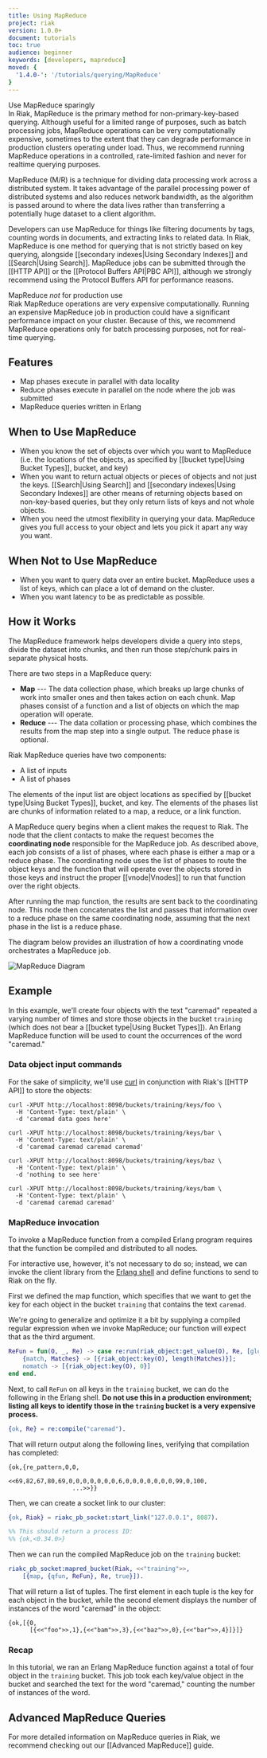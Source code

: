 ```yaml
---
title: Using MapReduce
project: riak
version: 1.0.0+
document: tutorials
toc: true
audience: beginner
keywords: [developers, mapreduce]
moved: {
  '1.4.0-': '/tutorials/querying/MapReduce'
}
---
```


<div class="note">
<div class="title">Use MapReduce sparingly</div>
In Riak, MapReduce is the primary method for non-primary-key-based
querying. Although useful for a limited range of purposes, such as batch
processing jobs, MapReduce operations can be very computationally
expensive, sometimes to the extent that they can degrade performance in
production clusters operating under load. Thus, we recommend running
MapReduce operations in a controlled, rate-limited fashion and never for
realtime querying purposes.
</div>

MapReduce (M/R) is a technique for dividing data processing work across
a distributed system. It takes advantage of the parallel processing
power of distributed systems and also reduces network bandwidth, as the
algorithm is passed around to where the data lives rather than
transferring a potentially huge dataset to a client algorithm.

Developers can use MapReduce for things like filtering documents by
tags, counting words in documents, and extracting links to related data.
In Riak, MapReduce is one method for querying that is not strictly based
on key querying, alongside [[secondary indexes|Using Secondary Indexes]]
and [[Search|Using Search]]. MapReduce jobs can be submitted through the
[[HTTP API]] or the [[Protocol Buffers API|PBC API]], although we
strongly recommend using the Protocol Buffers API for performance
reasons.

<div class="note">
<div class="title">MapReduce <em>not</em> for production use</div>
Riak MapReduce operations are very expensive computationally. Running an
expensive MapReduce job in production could have a significant
performance impact on your cluster. Because of this, we recommend
MapReduce operations only for batch processing purposes, not for real-
time querying.
</div>

## Features

* Map phases execute in parallel with data locality
* Reduce phases execute in parallel on the node where the job was
  submitted
* MapReduce queries written in Erlang

## When to Use MapReduce

* When you know the set of objects over which you want to MapReduce
  (i.e. the locations of the objects, as specified by [[bucket
  type|Using Bucket Types]], bucket, and key)
* When you want to return actual objects or pieces of objects and not
  just the keys. [[Search|Using Search]] and [[secondary indexes|Using
  Secondary Indexes]] are other means of returning objects based on
  non-key-based queries, but they only return lists of keys and not
  whole objects.
* When you need the utmost flexibility in querying your data. MapReduce
  gives you full access to your object and lets you pick it apart any
  way you want.

## When Not to Use MapReduce

* When you want to query data over an entire bucket. MapReduce uses a
  list of keys, which can place a lot of demand on the cluster.
* When you want latency to be as predictable as possible.

## How it Works

The MapReduce framework helps developers divide a query into steps,
divide the dataset into chunks, and then run those step/chunk pairs in
separate physical hosts.

There are two steps in a MapReduce query:

* **Map** --- The data collection phase, which breaks up large chunks of
  work into smaller ones and then takes action on each chunk. Map
  phases consist of a function and a list of objects on which the map
  operation will operate.
* **Reduce** --- The data collation or processing phase, which combines
  the results from the map step into a single output. The reduce phase
  is optional.

Riak MapReduce queries have two components:

* A list of inputs
* A list of phases

The elements of the input list are object locations as specified by
[[bucket type|Using Bucket Types]], bucket, and key. The elements of the
phases list are chunks of information related to a map, a reduce, or a
link function.

A MapReduce query begins when a client makes the request to Riak. The
node that the client contacts to make the request becomes the
**coordinating node** responsible for the MapReduce job. As described
above, each job consists of a list of phases, where each phase is either
a map or a reduce phase. The coordinating node uses the list of phases
to route the object keys and the function that will operate over the
objects stored in those keys and instruct the proper [[vnode|Vnodes]] to
run that function over the right objects.

After running the map function, the results are sent back to the
coordinating node. This node then concatenates the list and passes that
information over to a reduce phase on the same coordinating node,
assuming that the next phase in the list is a reduce phase.

The diagram below provides an illustration of how a coordinating vnode
orchestrates a MapReduce job.

![MapReduce Diagram](/images/MapReduce-diagram.png)

## Example

In this example, we'll create four objects with the text "caremad"
repeated a varying number of times and store those objects in the bucket
`training` (which does not bear a [[bucket type|Using Bucket Types]]).
An Erlang MapReduce function will be used to count the occurrences of
the word "caremad."

### Data object input commands

For the sake of simplicity, we'll use [curl](http://curl.haxx.se/)
in conjunction with Riak's [[HTTP API]] to store the objects:

```curl
curl -XPUT http://localhost:8098/buckets/training/keys/foo \
  -H 'Content-Type: text/plain' \
  -d 'caremad data goes here'

curl -XPUT http://localhost:8098/buckets/training/keys/bar \
  -H 'Content-Type: text/plain' \
  -d 'caremad caremad caremad caremad'

curl -XPUT http://localhost:8098/buckets/training/keys/baz \
  -H 'Content-Type: text/plain' \
  -d 'nothing to see here'

curl -XPUT http://localhost:8098/buckets/training/keys/bam \
  -H 'Content-Type: text/plain' \
  -d 'caremad caremad caremad'
```

### MapReduce invocation

To invoke a MapReduce function from a compiled Erlang program requires
that the function be compiled and distributed to all nodes.

For interactive use, however, it's not necessary to do so; instead, we
can invoke the client library from the
[Erlang shell](http://www.erlang.org/doc/man/shell.html) and define
functions to send to Riak on the fly.

First we defined the map function, which specifies that we want to get
the key for each object in the bucket `training` that contains the text
`caremad`.

We're going to generalize and optimize it a bit by supplying a
compiled regular expression when we invoke MapReduce; our function
will expect that as the third argument.

```erlang
ReFun = fun(O, _, Re) -> case re:run(riak_object:get_value(O), Re, [global]) of
    {match, Matches} -> [{riak_object:key(O), length(Matches)}];
    nomatch -> [{riak_object:key(O), 0}]
end end.
```

Next, to call `ReFun` on all keys in the `training` bucket, we can do
the following in the Erlang shell. **Do not use this in a production
environment; listing all keys to identify those in the `training` bucket 
is a very expensive process.**

```erlang
{ok, Re} = re:compile("caremad").
```

That will return output along the following lines, verifying that
compilation has completed:

```
{ok,{re_pattern,0,0,
                <<69,82,67,80,69,0,0,0,0,0,0,0,6,0,0,0,0,0,0,0,99,0,100,
                  ...>>}}
```

Then, we can create a socket link to our cluster:

```erlang
{ok, Riak} = riakc_pb_socket:start_link("127.0.0.1", 8087).

%% This should return a process ID:
%% {ok,<0.34.0>}
```

Then we can run the compiled MapReduce job on the `training` bucket:

```erlang
riakc_pb_socket:mapred_bucket(Riak, <<"training">>,
    [{map, {qfun, ReFun}, Re, true}]).
```

That will return a list of tuples. The first element in each tuple is
the key for each object in the bucket, while the second element displays
the number of instances of the word "caremad" in the object:

```
{ok,[{0,
      [{<<"foo">>,1},{<<"bam">>,3},{<<"baz">>,0},{<<"bar">>,4}]}]}
```

### Recap

In this tutorial, we ran an Erlang MapReduce function against a total of
four object in the `training` bucket. This job took each key/value
object in the bucket and searched the text for the word "caremad,"
counting the number of instances of the word.

## Advanced MapReduce Queries

For more detailed information on MapReduce queries in Riak, we recommend
checking out our [[Advanced MapReduce]] guide.
